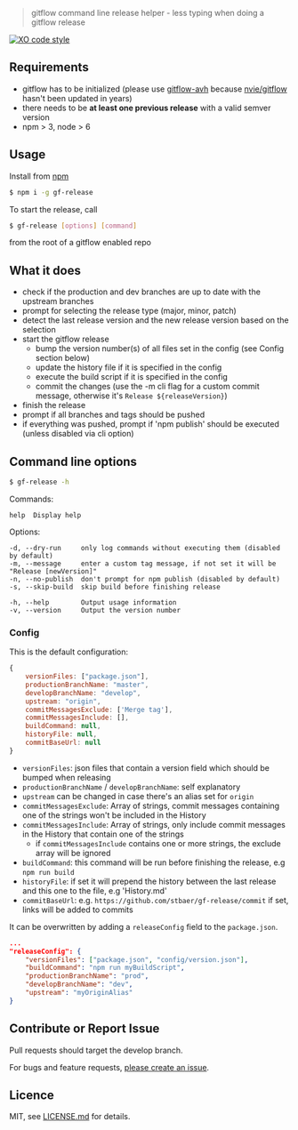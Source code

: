 > gitflow command line release helper - less typing when doing a gitflow release

[![XO code style](https://img.shields.io/badge/code_style-XO-5ed9c7.svg)](https://github.com/sindresorhus/xo)

## Requirements

- gitflow has to be initialized (please use [gitflow-avh](https://github.com/petervanderdoes/gitflow-avh) because [nvie/gitflow](https://github.com/nvie/gitflow) hasn't been updated in years)
- there needs to be **at least one previous release** with a valid semver version
- npm > 3, node > 6

## Usage

Install from [npm](https://npmjs.com/release)

```bash
$ npm i -g gf-release
```

To start the release, call
```bash
$ gf-release [options] [command]
```
from the root of a gitflow enabled repo

## What it does

- check if the production and dev branches are up to date with the upstream branches
- prompt for selecting the release type (major, minor, patch)
- detect the last release version and the new release version based on the selection
- start the gitflow release
    - bump the version number(s) of all files set in the config (see Config section below)
    - update the history file if it is specified in the config
    - execute the build script if it is specified in the config
    - commit the changes (use the -m cli flag for a custom commit message, otherwise it's `Release ${releaseVersion}`)
- finish the release
- prompt if all branches and tags should be pushed
- if everything was pushed, prompt if 'npm publish' should be executed (unless disabled via cli option)

## Command line options

```bash
$ gf-release -h
```

Commands:

    help  Display help

   Options:

    -d, --dry-run     only log commands without executing them (disabled by default)
    -m, --message     enter a custom tag message, if not set it will be "Release [newVersion]"
    -n, --no-publish  don't prompt for npm publish (disabled by default)
    -s, --skip-build  skip build before finishing release

    -h, --help        Output usage information
    -v, --version     Output the version number

### Config

This is the default configuration:

```js
{
    versionFiles: ["package.json"],
    productionBranchName: "master",
    developBranchName: "develop",
    upstream: "origin",
    commitMessagesExclude: ['Merge tag'],
    commitMessagesInclude: [],
    buildCommand: null,
    historyFile: null,
    commitBaseUrl: null
}
```
- `versionFiles`: json files that contain a version field which should be bumped when releasing
- `productionBranchName`  / `developBranchName`: self explanatory
- `upstream` can be changed in case there's an alias set for `origin`
-  `commitMessagesExclude`: Array of strings, commit messages containing one of the strings won't be included in the History
-  `commitMessagesInclude`: Array of strings, only include commit messages in the History that contain one of the strings
    - if `commitMessagesInclude` contains one or more strings, the exclude array will be ignored
- `buildCommand`: this command will be run before finishing the release, e.g `npm run build`
- `historyFile`: if set it will prepend the history between the last release and this one to the file, e.g 'History.md'
- `commitBaseUrl`: e.g. `https://github.com/stbaer/gf-release/commit` if set, links will be added to commits


It can be overwritten by adding a `releaseConfig` field to the `package.json`.

```json
...
"releaseConfig": {
    "versionFiles": ["package.json", "config/version.json"],
    "buildCommand": "npm run myBuildScript",
    "productionBranchName": "prod",
    "developBranchName": "dev",
    "upstream": "myOriginAlias"
}
```

## Contribute or Report Issue

Pull requests should target the develop branch.

For bugs and feature requests, [please create an issue][10].

[10]: https://github.com/stbaer/gf-release/issues

## Licence

MIT, see [LICENSE.md](https://github.com/stbaer/gf-release/blob/master/LICENSE.md) for details.
